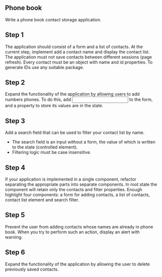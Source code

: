## Phone book

Write a phone book contact storage application.

## Step 1

The application should consist of a form and a list of contacts. At the current
step, implement add a contact name and display the contact list. The application
must not save contacts between different sessions (page refresh). Every contact
must be an object with name and id properties. To generate IDs use any suitable
package.

## Step 2

Expand the functionality of the application by allowing users to add numbers
phones. To do this, add <input type="tel"> to the form, and a property to store
its values are in the state.

## Step 3

Add a search field that can be used to filter your contact list by name.

- The search field is an input without a form, the value of which is written to
  the state (controlled element).
- Filtering logic must be case insensitive.

## Step 4

If your application is implemented in a single <App> component, refactor
separating the appropriate parts into separate components. In root state the
<App> component will retain only the contacts and filter properties. Enough
highlight four components: a form for adding contacts, a list of contacts,
contact list element and search filter.

## Step 5

Prevent the user from adding contacts whose names are already in phone book.
When you try to perform such an action, display an alert with warning.

## Step 6

Expand the functionality of the application by allowing the user to delete
previously saved contacts.
